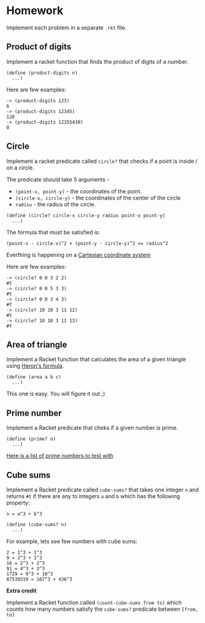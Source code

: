 # Homework

Implement each problem in a separate `.rkt` file.

## Product of digits

Implement a racket function that finds the product of digits of a number.

```racket
(define (product-digits n)
  ...)
```

Here are few examples:

```
-> (product-digits 123)
6
-> (product-digits 12345)
120
-> (product-digits 12355430)
0
```

## Circle

Implement a racket predicate called `circle?` that checks if a point is inside / on a circle.

The predicate should take 5 arguments -

* `(point-x, point-y)` - the coordinates of the point.
* `(circle-x, circle-y)` - the coordinates of the center of the circle
* `radisu` - the radius of the circle.

```racket
(define (circle? circle-x circle-y radius point-x point-y)
  ...)
```

The formula that must be satisfied is:

```
(point-x - circle-x)^2 + (point-y - circle-y)^2 <= radius^2
```

Everthing is happening on a [Cartesian coordinate system](https://en.wikipedia.org/wiki/Cartesian_coordinate_system)

Here are few examples:

```
-> (circle? 0 0 3 2 2)
#t
-> (circle? 0 0 5 3 3)
#t
-> (circle? 0 0 3 4 3)
#f
-> (circle? 10 10 3 11 12)
#t
-> (circle? 10 10 3 11 13)
#f
```

## Area of triangle

Implement a Racket function that calculates the area of a given triangle using [Heron's formula](https://en.wikipedia.org/wiki/Heron%27s_formula).

```racket
(define (area a b c)
  ...)
```

This one is easy. You will figure it out ;)

## Prime number

Implement a Racket predicate that cheks if a given number is prime.

```racket
(define (prime? n)
  ...)
```

[Here is a list of prime numbers to test with](https://primes.utm.edu/lists/small/1000.txt)

## Cube sums

Implement a Racket predicate called `cube-sums?` that takes one integer `n` and returns `#t` if there are any to integers `a` and `b` which has the following property:

```
n = a^3 + b^3
```

```racket
(define (cube-sums? n)
  ...)
```

For example, lets see few numbers with cube sums:

```
2 = 1^3 + 1^3
9 = 2^3 + 1^3
16 = 2^3 + 2^3
91 = 4^3 + 3^3
1729 = 9^3 + 10^3
87539319 = 167^3 + 436^3
```

**Extra credit**

Implement a Racket function called `(count-cube-sums from to)` which counts how many numbers satisfy the `cube-sums?` predicate between `[from, to]`
